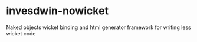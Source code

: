 # invesdwin-nowicket
Naked objects wicket binding and html generator framework for writing less wicket code
